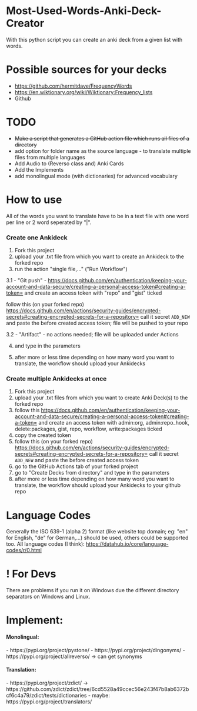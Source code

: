 # Most-Used-Words-Anki-Deck-Creator
With this python script you can create an anki deck from a given list with words.

# Possible sources for your decks
- https://github.com/hermitdave/FrequencyWords
- https://en.wiktionary.org/wiki/Wiktionary:Frequency_lists
- Github

# TODO
- ~~Make a script that generates a GitHub action file which runs all files of a directory~~ 
- add option for folder name as the source language - to translate multiple files from multiple languages
- Add Audio to (Reverso class and) Anki Cards
- Add the Implements
- add monolingual mode (with dictionaries) for advanced vocabulary

# How to use
All of the words you want to translate have to be in a text file with one word per line or 2 word seperated by "|".
<h3>Create one Ankideck</h3>

1. Fork this project
2. upload your .txt file from which you want to create an Ankideck to the forked repo
3. run the action "single file,..." ("Run Workflow")

 3.1 - "Git push" - https://docs.github.com/en/authentication/keeping-your-account-and-data-secure/creating-a-personal-access-token#creating-a-token=
and create an access token with "repo" and "gist" ticked

 follow this (on your forked repo)
https://docs.github.com/en/actions/security-guides/encrypted-secrets#creating-encrypted-secrets-for-a-repository=
call it secret `ADD_NEW` and paste the before created access token; file will be pushed to your repo

 3.2 - "Artifact" - no actions needed; file will be uploaded under Actions
 
4. and type in the parameters 

6. after more or less time depending on how many word you want to translate, the workflow should upload your Ankidecks



<h3>Create multiple Ankidecks at once</h3>

1. Fork this project
2. upload your .txt files from which you want to create Anki Deck(s) to the forked repo
3. follow this 
https://docs.github.com/en/authentication/keeping-your-account-and-data-secure/creating-a-personal-access-token#creating-a-token=
and create an access token with admin:org, admin:repo_hook, delete:packages, gist, repo, workflow, write:packages ticked
4. copy the created token
5. follow this (on your forked repo)
https://docs.github.com/en/actions/security-guides/encrypted-secrets#creating-encrypted-secrets-for-a-repository=
call it secret `ADD_NEW` and paste the before created access token 
6. go to the GitHub Actions tab of your forked project
7. go to "Create Decks from directory" and type in the parameters
8. after more or less time depending on how many word you want to translate, the workflow should upload your Ankidecks to your github repo

# Language Codes
Generally the ISO 639-1 (alpha 2) format (like website top domain; eg: "en" for English, "de" for German,...) should be used, others could be supported too.
All language codes (I think):
https://datahub.io/core/language-codes/r/0.html

# ! For Devs
There are problems if you run it on Windows due the different directory separators on Windows and Linux. 


# Implement:
<h4>Monolingual:</h4>
- https://pypi.org/project/pystone/
- https://pypi.org/project/dingonyms/
- https://pypi.org/project/allreverso/ -> can get synonyms

<h4>Translation:</h4>
- https://pypi.org/project/zdict/ -> https://github.com/zdict/zdict/tree/6cd5528a49ccec56e243f47b8ab6372bcf6c4a79/zdict/tests/dictionaries
- maybe: https://pypi.org/project/translators/
